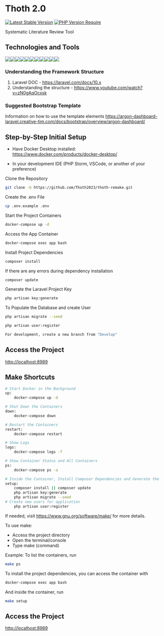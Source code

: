 
# Thoth 2.0
[![Latest Stable Version](https://badgen.net/packagist/lang/monolog/monolog)](https://badgen.net/packagist/lang/monolog/monolog)
[![PHP Version Require](https://badgen.net/badge/php/%3E8.1/green)](https://badgen.net/badge/php/%3E8.1/green)

Systematic Literature Review Tool

## Technologies and Tools
<img src="https://camo.githubusercontent.com/85b8858163097e34c31ef8eeda533e1fa18be0ec8ce58f494b6b5cedc2f27196/68747470733a2f2f696d672e736869656c64732e696f2f62616467652f6c61726176656c2d2532334646324432302e7376673f7374796c653d666f722d7468652d6261646765266c6f676f3d6c61726176656c266c6f676f436f6c6f723d7768697465" /><img src="https://img.shields.io/badge/PHP-777BB4?style=for-the-badge&logo=php&logoColor=white" /><img src="https://img.shields.io/badge/HTML5-E34F26?style=for-the-badge&logo=html5&logoColor=white" /><img src="https://img.shields.io/badge/JavaScript-323330?style=for-the-badge&logo=javascript&logoColor=F7DF1E" /><img src="https://img.shields.io/badge/json-5E5C5C?style=for-the-badge&logo=json&logoColor=white" /><img src="https://img.shields.io/badge/Vue.js-35495E?style=for-the-badge&logo=vuedotjs&logoColor=4FC08D" /><img src="https://img.shields.io/badge/Docker-2CA5E0?style=for-the-badge&logo=docker&logoColor=white" /><img src="https://img.shields.io/badge/Bootstrap-563D7C?style=for-the-badge&logo=bootstrap&logoColor=white" /><img src="https://img.shields.io/badge/Git-F05032?style=for-the-badge&logo=git&logoColor=white" /><img src="https://img.shields.io/badge/Chart.js-FF6384?style=for-the-badge&logo=chartdotjs&logoColor=white" /><img src="https://img.shields.io/badge/Webpack-8DD6F9?style=for-the-badge&logo=Webpack&logoColor=white" />

### Understanding the Framework Structure
1. Laravel DOC - https://laravel.com/docs/10.x
2. Understanding the structure - https://www.youtube.com/watch?v=zN0gAqOcxsk

### Suggested Bootstrap Template
Information on how to use the template elements
https://argon-dashboard-laravel.creative-tim.com/docs/bootstrap/overview/argon-dashboard/

## Step-by-Step Initial Setup

- Have Docker Desktop installed:
https://www.docker.com/products/docker-desktop/

- In your development IDE (PHP Storm, VSCode, or another of your preference)

Clone the Repository
```sh
git clone -b https://github.com/Thoth2023/thoth-remake.git
```
Create the .env File
```sh
cp .env.example .env
```
Start the Project Containers
```sh
docker-compose up -d
```
Access the App Container
```sh
docker-compose exec app bash
```
Install Project Dependencies
```sh
composer install
```
If there are any errors during dependency installation
```sh
composer update
```

Generate the Laravel Project Key
```sh
php artisan key:generate
```

To Populate the Database and create User
```sh
php artisan migrate --seed
```
```sh
php artisan user:register
```
```sh
For development, create a new branch from "Develop"
```

## Access the Project
[http://localhost:8989](http://localhost:8989)



## Make Shortcuts
```bash
# Start Docker in the Background
up:
    docker-compose up -d

# Shut Down the Containers
down:
	docker-compose down

# Restart the Containers
restart:
	docker-compose restart

# Show Logs
logs:
	docker-compose logs -f

# Show Container Status and All Containers
ps:
	docker-compose ps -a

# Inside the Container, Install Composer Dependencies and Generate the Key (To access the container, use the command: docker-compose exec app bash)
setup:
	composer install || composer update
	php artisan key:generate
	php artisan migrate --seed
# Create new users for application 
	php artisan user:register
```

If needed, visit https://www.gnu.org/software/make/ for more details.

To use make:

- Access the project directory
- Open the terminal/console
- Type make (command)

Example: To list the containers, run

```bash
make ps 
```
To install the project dependencies, you can access the container with
```bash
docker-compose exec app bash
```
And inside the container, run
```bash
make setup
```

## Access the Project
[http://localhost:8989](http://localhost:8989)
